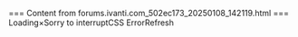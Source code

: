 === Content from forums.ivanti.com_502ec173_20250108_142119.html ===
Loading×Sorry to interruptCSS ErrorRefresh
